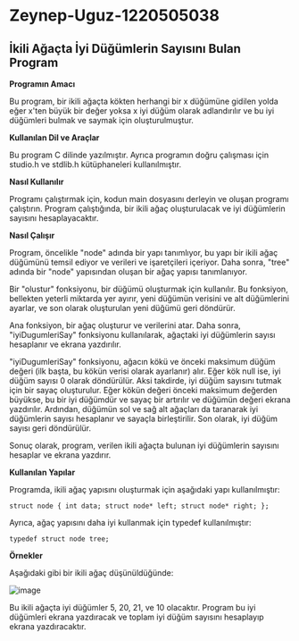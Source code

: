 # Zeynep-Uguz-1220505038
 

## İkili Ağaçta İyi Düğümlerin Sayısını Bulan Program


**Programın Amacı**

Bu program, bir ikili ağaçta kökten herhangi bir x düğümüne gidilen yolda eğer x'ten büyük bir değer yoksa x iyi düğüm olarak adlandırılır ve bu iyi düğümleri bulmak ve saymak için oluşturulmuştur.


**Kullanılan Dil ve Araçlar**

Bu program C dilinde yazılmıştır. Ayrıca programın doğru çalışması için studio.h ve stdlib.h kütüphaneleri kullanılmıştır.


**Nasıl Kullanılır**

Programı çalıştırmak için, kodun main dosyasını derleyin ve oluşan programı çalıştırın. Program çalıştığında, bir ikili ağaç oluşturulacak ve iyi düğümlerin sayısını hesaplayacaktır.


**Nasıl Çalışır**

Program, öncelikle "node" adında bir yapı tanımlıyor, bu yapı bir ikili ağaç düğümünü temsil ediyor ve verileri ve işaretçileri içeriyor. Daha sonra, "tree" adında bir "node" yapısından oluşan bir ağaç yapısı tanımlanıyor.

Bir "olustur" fonksiyonu, bir düğümü oluşturmak için kullanılır. Bu fonksiyon, bellekten yeterli miktarda yer ayırır, yeni düğümün verisini ve alt düğümlerini ayarlar, ve son olarak oluşturulan yeni düğümü geri döndürür.

Ana fonksiyon, bir ağaç oluşturur ve verilerini atar. Daha sonra, "iyiDugumleriSay" fonksiyonu kullanılarak, ağaçtaki iyi düğümlerin sayısı hesaplanır ve ekrana yazdırılır.

"iyiDugumleriSay" fonksiyonu, ağacın kökü ve önceki maksimum düğüm değeri (ilk başta, bu kökün verisi olarak ayarlanır) alır. Eğer kök null ise, iyi düğüm sayısı 0 olarak döndürülür. Aksi takdirde, iyi düğüm sayısını tutmak için bir sayaç oluşturulur. Eğer kökün değeri önceki maksimum değerden büyükse, bu bir iyi düğümdür ve sayaç bir artırılır ve düğümün değeri ekrana yazdırılır. Ardından, düğümün sol ve sağ alt ağaçları da taranarak iyi düğümlerin sayısı hesaplanır ve sayaçla birleştirilir. Son olarak, iyi düğüm sayısı geri döndürülür.

Sonuç olarak, program, verilen ikili ağaçta bulunan iyi düğümlerin sayısını hesaplar ve ekrana yazdırır.

**Kullanılan Yapılar**

Programda, ikili ağaç yapısını oluşturmak için aşağıdaki yapı kullanılmıştır:

`struct node {
  int data;
  struct node* left;
  struct node* right;
};`

Ayrıca, ağaç yapısını daha iyi kullanmak için typedef kullanılmıştır:

`typedef struct node tree;`

**Örnekler**

Aşağıdaki gibi bir ikili ağaç düşünüldüğünde:

![image](https://user-images.githubusercontent.com/122873468/230490654-ac7efe70-b490-4cdd-80cf-6f2aee14aca6.png)


Bu ikili ağaçta iyi düğümler 5, 20, 21, ve 10 olacaktır. Program bu iyi düğümleri ekrana yazdıracak ve toplam iyi düğüm sayısını hesaplayıp ekrana yazdıracaktır.
